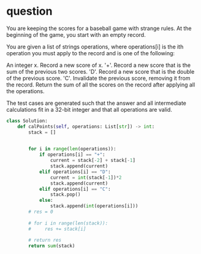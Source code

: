 # question

You are keeping the scores for a baseball game with strange rules. At the beginning of the game, you start with an empty record.

You are given a list of strings operations, where operations[i] is the ith operation you must apply to the record and is one of the following:

An integer x.
Record a new score of x.
'+'.
Record a new score that is the sum of the previous two scores.
'D'.
Record a new score that is the double of the previous score.
'C'.
Invalidate the previous score, removing it from the record.
Return the sum of all the scores on the record after applying all the operations.

The test cases are generated such that the answer and all intermediate calculations fit in a 32-bit integer and that all operations are valid.


```Python
class Solution:
    def calPoints(self, operations: List[str]) -> int:
        stack = []
        

        for i in range(len(operations)):
            if operations[i] == "+":
                current = stack[-2] + stack[-1]
                stack.append(current)
            elif operations[i] == "D":
                current = int(stack[-1])*2
                stack.append(current)
            elif operations[i] == "C":
                stack.pop()
            else:
                stack.append(int(operations[i]))
        # res = 0
        
        # for i in range(len(stack)):
        #     res += stack[i]
        
        # return res
        return sum(stack)


```

